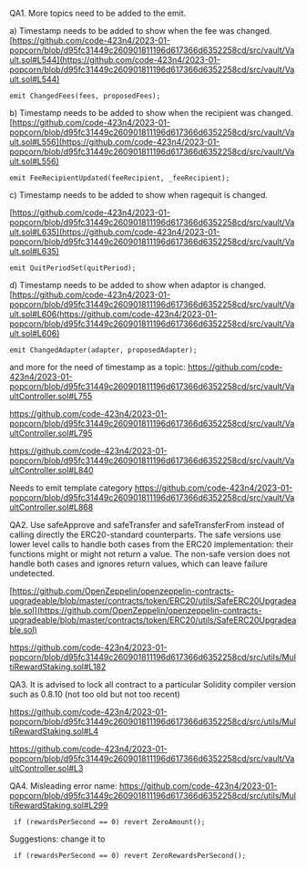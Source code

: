QA1. More topics need to be added to the emit.

a) Timestamp needs to be added to show when the fee was changed.
 [https://github.com/code-423n4/2023-01-popcorn/blob/d95fc31449c260901811196d617366d6352258cd/src/vault/Vault.sol#L544](https://github.com/code-423n4/2023-01-popcorn/blob/d95fc31449c260901811196d617366d6352258cd/src/vault/Vault.sol#L544)
```
emit ChangedFees(fees, proposedFees);
```

b) Timestamp needs to be added to show when the recipient was changed.
[https://github.com/code-423n4/2023-01-popcorn/blob/d95fc31449c260901811196d617366d6352258cd/src/vault/Vault.sol#L556](https://github.com/code-423n4/2023-01-popcorn/blob/d95fc31449c260901811196d617366d6352258cd/src/vault/Vault.sol#L556)
```
emit FeeRecipientUpdated(feeRecipient, _feeRecipient);
```

c) Timestamp needs to be added to show when ragequit is changed. 

[https://github.com/code-423n4/2023-01-popcorn/blob/d95fc31449c260901811196d617366d6352258cd/src/vault/Vault.sol#L635](https://github.com/code-423n4/2023-01-popcorn/blob/d95fc31449c260901811196d617366d6352258cd/src/vault/Vault.sol#L635)
```
emit QuitPeriodSet(quitPeriod);
```

d) Timestamp needs to be added to show when adaptor is changed. 
[https://github.com/code-423n4/2023-01-popcorn/blob/d95fc31449c260901811196d617366d6352258cd/src/vault/Vault.sol#L606(https://github.com/code-423n4/2023-01-popcorn/blob/d95fc31449c260901811196d617366d6352258cd/src/vault/Vault.sol#L606)
```
emit ChangedAdapter(adapter, proposedAdapter);
```
and more for the need of timestamp as a topic:
https://github.com/code-423n4/2023-01-popcorn/blob/d95fc31449c260901811196d617366d6352258cd/src/vault/VaultController.sol#L755

https://github.com/code-423n4/2023-01-popcorn/blob/d95fc31449c260901811196d617366d6352258cd/src/vault/VaultController.sol#L795

https://github.com/code-423n4/2023-01-popcorn/blob/d95fc31449c260901811196d617366d6352258cd/src/vault/VaultController.sol#L840

Needs to emit template category
https://github.com/code-423n4/2023-01-popcorn/blob/d95fc31449c260901811196d617366d6352258cd/src/vault/VaultController.sol#L868

QA2. Use safeApprove and safeTransfer and safeTransferFrom instead of calling directly the ERC20-standard counterparts. The safe versions use lower level calls to handle both cases from the ERC20 implementation: their functions might or might not return a value.  The non-safe version does not handle both cases and ignores return values, which can leave failure undetected. 

[https://github.com/OpenZeppelin/openzeppelin-contracts-upgradeable/blob/master/contracts/token/ERC20/utils/SafeERC20Upgradeable.sol](https://github.com/OpenZeppelin/openzeppelin-contracts-upgradeable/blob/master/contracts/token/ERC20/utils/SafeERC20Upgradeable.sol)

https://github.com/code-423n4/2023-01-popcorn/blob/d95fc31449c260901811196d617366d6352258cd/src/utils/MultiRewardStaking.sol#L182


QA3. It is advised to lock all contract to a particular Solidity compiler version such as 0.8.10 (not too old but not too recent)

https://github.com/code-423n4/2023-01-popcorn/blob/d95fc31449c260901811196d617366d6352258cd/src/utils/MultiRewardStaking.sol#L4

https://github.com/code-423n4/2023-01-popcorn/blob/d95fc31449c260901811196d617366d6352258cd/src/vault/VaultController.sol#L3

QA4. Misleading error name:
https://github.com/code-423n4/2023-01-popcorn/blob/d95fc31449c260901811196d617366d6352258cd/src/utils/MultiRewardStaking.sol#L299
```
 if (rewardsPerSecond == 0) revert ZeroAmount();
```

Suggestions: change it to
```
 if (rewardsPerSecond == 0) revert ZeroRewardsPerSecond();
```






